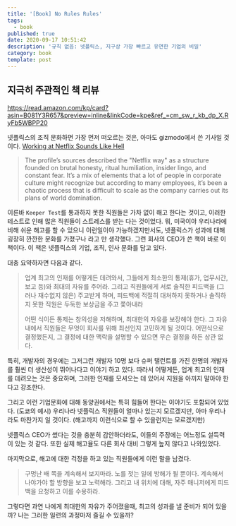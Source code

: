 ```yaml
---
title: '[Book] No Rules Rules'
tags:
  - book
published: true
date: 2020-09-17 10:51:42
description: '규칙 없음: 넷플릭스, 지구상 가장 빠르고 유연한 기업의 비밀'
category: book
template: post
---
```


## 지극히 주관적인 책 리뷰

https://read.amazon.com/kp/card?asin=B081Y3R657&preview=inline&linkCode=kpe&ref_=cm_sw_r_kb_dp_X.RyFb5WBPP20

넷플릭스의 조직 문화하면 가장 먼저 떠오르는 것은, 아마도 gizmodo에서 쓴 기사일 것이다. [Working at Netflix Sounds Like Hell
](https://gizmodo.com/working-at-netflix-sounds-like-hell-1830020977)

> The profile’s sources described the "Netflix way" as a structure founded on brutal honesty, ritual humiliation, insider lingo, and constant fear. It’s a mix of elements that a lot of people in corporate culture might recognize but according to many employees, it’s been a chaotic process that is difficult to scale as the company carries out its plans of world domination.

이른바 `Keeper Test`를 통과하지 못한 직원들은 가차 없이 해고 한다는 것이고, 이러한 테스트로 인해 많은 직원들이 스트레스를 받는 다는 것이었다. 뭐, 미국이야 우리나라에 비해 쉬운 해고를 할 수 있으니 이런일이야 가능하겠지만서도, 넷플릭스가 성과에 대해 굉장히 깐깐한 문화를 가졌구나 라고 만 생각했다. 그런 회사의 CEO가 쓴 책이 바로 이 책이다. 이 책은 넷플릭스의 기업, 조직, 인사 문화를 담고 있다.

대충 요약하자면 다음과 같다.

> 업계 최고의 인재를 어떻게든 데려와서, 그들에게 최소한의 통제(휴가, 업무시간, 보고 등)와 최대의 자유를 주어라. 그리고 직원들에게 서로 솔직한 피드백을 (그러나 재수없지 않은) 주고받게 하며, 피드백에 적절히 대처하지 못하거나 솔직하지 못한 직원은 두둑한 보상금을 주고 쫓아내라
>
> 어떤 식이든 통제는 창의성을 저해하며, 최대한의 자유를 보장해야 한다. 그 자유 내에서 직원들은 무엇이 회사를 위해 최선인지 고민하게 될 것이다. 어떤식으로 결정했든지, 그 결정에 대한 맥락을 설명할 수 있으면 무슨 결정을 하든 상관 없다.

특히, 개발자의 경우에는 그저그런 개발자 10명 보다 슈퍼 탤런트를 가진 한명의 개발자를 훨씬 더 생산성이 뛰어나다고 이야기 하고 있다. 따라서 어떻게든, 업계 최고의 인재를 데려오는 것은 중요하며, 그러한 인재를 모셔오는 데 있어서 지원을 아끼지 말아야 한다고 강조한다.

그리고 이런 기업문화에 대해 동양권에서는 특히 힘들어 한다는 이야기도 포함되어 있었다. (도쿄의 예시) 우리나라 넷플릭스 직원들이 얼마나 있는지 모르겠지만, 아마 우리나라도 마찬가지 일 것이다. (해고까지 이런식으로 할 수 있을런지는 모르겠지만)

넷플릭스 CEO가 썼다는 것을 충분히 감안하더라도, 이들의 주장에는 어느정도 설득력이 있는 것 같다. 또한 실제 해고율도 다른 회사 대비 그렇게 높지 않다고 나와있었다.

마지막으로, 해고에 대한 걱정을 하고 있는 직원들에게 이런 말을 남겼다.

> 구멍난 배 쪽을 계속해서 보지마라. 노를 젓는 일에 방해가 될 뿐이다. 계속해서 나야가야 할 방향을 보고 노력해라. 그리고 내 위치에 대해, 자주 매니저에게 피드백을 요청하고 이를 수용하라.

그렇다면 과연 나에게 최대한의 자유가 주어졌을때, 최고의 성과를 낼 준비가 되어 있을까? 나는 그러한 일련의 과정마저 즐길 수 있을까?
